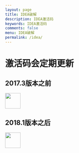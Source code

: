 ```yaml
---
layout: page
title: IDEA破解
description: IDEA激活码
keywords: IDEA激活码
comments: false
menu: IDEA破解
permalink: /idea/
---
```


# 激活码会定期更新

## 2017.3版本之前
<a href="{{ assets_base_url }}/assets/idea/2017.3.txt" download="{{ assets_base_url }}/assets/idea/2017.3.txt">
<img style="height:50px;width:50px;" src="{{ assets_base_url }}/assets/idea/jetbrains.svg" >
</a>

## 2018.1版本之后
<a href="{{ assets_base_url }}/assets/idea/2018.1.txt" download="{{ assets_base_url }}/assets/idea/2018.1.txt">
<img style="height:50px;width:50px;" src="{{ assets_base_url }}/assets/idea/jetbrains.svg" >
</a>

